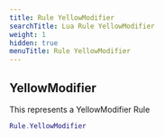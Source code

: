 ```yaml
---
title: Rule YellowModifier
searchTitle: Lua Rule YellowModifier
weight: 1
hidden: true
menuTitle: Rule YellowModifier
---
```

## YellowModifier

This represents a YellowModifier Rule
```lua
Rule.YellowModifier
```